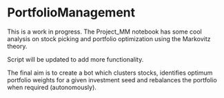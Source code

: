 # PortfolioManagement

This is a work in progress. The Project_MM notebook has some cool analysis on stock picking and portfolio optimization using the Markovitz theory.

Script will be updated to add more functionality.

The final aim is to create a bot which clusters stocks, identifies optimum portfolio weights for a given investment seed and rebalances the portfolio when required (autonomously).

